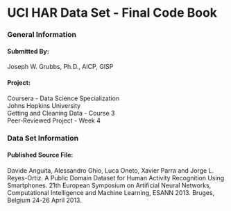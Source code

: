 # UCI HAR Data Set - Final Code Book

### General Information  

#### Submitted By:  
Joseph W. Grubbs, Ph.D., AICP, GISP

#### Project:  
Coursera - Data Science Specialization  
Johns Hopkins University  
Getting and Cleaning Data - Course 3  
Peer-Reviewed Project - Week 4  

### Data Set Information

#### Published Source File:  
Davide Anguita, Alessandro Ghio, Luca Oneto, Xavier Parra and Jorge L. Reyes-Ortiz. A Public Domain Dataset for Human Activity Recognition Using Smartphones. 21th European Symposium on Artificial Neural Networks, Computational Intelligence and Machine Learning, ESANN 2013. Bruges, Belgium 24-26 April 2013.
